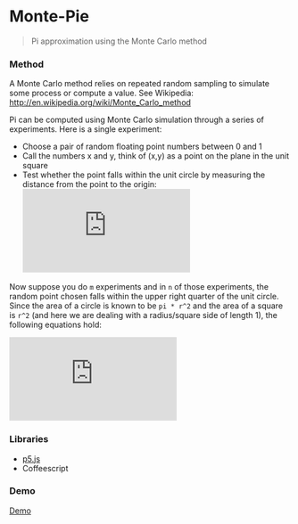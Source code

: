 Monte-Pie
===
> Pi approximation using the Monte Carlo method

### Method

A Monte Carlo method relies on repeated random sampling to simulate some process or compute a value.  See Wikipedia: http://en.wikipedia.org/wiki/Monte_Carlo_method

Pi can be computed using Monte Carlo simulation through a series of experiments.  Here is a single experiment:
 
  - Choose a pair of random floating point numbers between 0 and 1
  - Call the numbers x and y, think of (x,y) as a point on the plane in the unit square
  - Test whether the point falls within the unit circle by measuring the distance from the point to the origin: ![equation](http://www.sciweavers.org/tex2img.php?eq=x%5E%7B2%7D%20%2B%20y%5E%7B2%7D%20%5Cleq%201%20&bc=White&fc=Black&im=jpg&fs=12&ff=arev&edit=0)
 
Now suppose you do `m` experiments and in `n` of those experiments, the random point chosen falls within the upper right quarter of the unit circle. Since the area of a circle is known to be `pi * r^2` and the area of a square is `r^2` (and here we are dealing with a radius/square side of length 1), the following equations hold:

![equation](http://www.sciweavers.org/tex2img.php?eq=%20%5Cfrac%7Bn%7D%7Bm%7D%20%3D%20%5Cfrac%7B%5Ctext%7Bquarter%20area%20of%20circle%7D%7D%7B%5Ctext%7Barea%20of%20square%7D%7D%20%3D%20%5Cfrac%7B%5Cfrac%7B1%7D%7B4%7D%20%5CPi%20%20r%5E%7B2%7D%20%7D%7Br%5E%7B2%7D%7D%20%3D%20%5Cfrac%7B%5CPi%7D%7B4%7D&bc=White&fc=Black&im=jpg&fs=12&ff=arev&edit=0)
### Libraries
- [p5.js](http://p5js.org)
- Coffeescript

### Demo
[Demo]()
